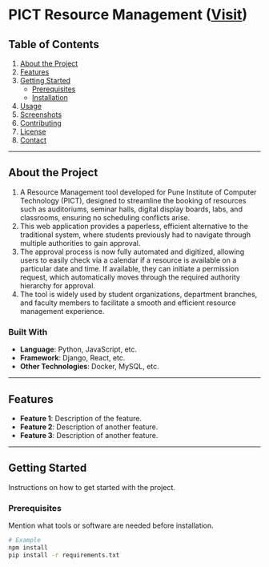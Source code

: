 # PICT Resource Management ([Visit](https://resource-management-clientside.vercel.app/))

## Table of Contents
1. [About the Project](#about-the-project)
2. [Features](#features)
3. [Getting Started](#getting-started)
   - [Prerequisites](#prerequisites)
   - [Installation](#installation)
4. [Usage](#usage)
5. [Screenshots](#screenshots)
6. [Contributing](#contributing)
7. [License](#license)
8. [Contact](#contact)

---

## About the Project
1. A Resource Management tool developed for Pune Institute of Computer Technology (PICT), designed to streamline the booking of resources such as auditoriums, seminar halls, digital display boards, labs, and classrooms, ensuring no scheduling conflicts arise.
2. This web application provides a paperless, efficient alternative to the traditional system, where students previously had to navigate through multiple authorities to gain approval.
3. The approval process is now fully automated and digitized, allowing users to easily check via a calendar if a resource is available on a particular date and time. If available, they can initiate a permission request, which automatically moves through the required authority hierarchy for approval.
4. The tool is widely used by student organizations, department branches, and faculty members to facilitate a smooth and efficient resource management experience.

### Built With
- **Language**: Python, JavaScript, etc.
- **Framework**: Django, React, etc.
- **Other Technologies**: Docker, MySQL, etc.

---

## Features
- **Feature 1**: Description of the feature.
- **Feature 2**: Description of another feature.
- **Feature 3**: Description of another feature.

---

## Getting Started
Instructions on how to get started with the project.

### Prerequisites
Mention what tools or software are needed before installation.
```bash
# Example
npm install
pip install -r requirements.txt
